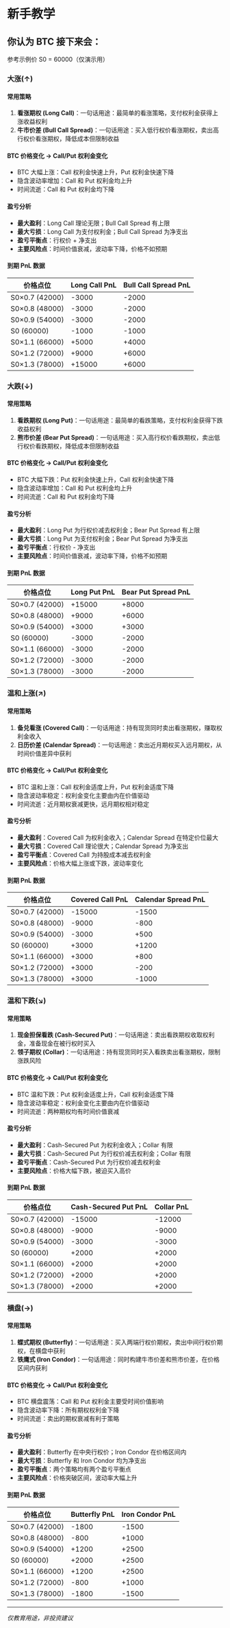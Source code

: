 # 新手教学

## 你认为 BTC 接下来会：

参考示例价 S0 = 60000（仅演示用）

### 大涨(↑)

#### 常用策略
1. **看涨期权 (Long Call)**：一句话用途：最简单的看涨策略，支付权利金获得上涨收益权利
2. **牛市价差 (Bull Call Spread)**：一句话用途：买入低行权价看涨期权，卖出高行权价看涨期权，降低成本但限制收益

#### BTC 价格变化 → Call/Put 权利金变化
- BTC 大幅上涨：Call 权利金快速上升，Put 权利金快速下降
- 隐含波动率增加：Call 和 Put 权利金均上升
- 时间流逝：Call 和 Put 权利金均下降

#### 盈亏分析
- **最大盈利**：Long Call 理论无限；Bull Call Spread 有上限
- **最大亏损**：Long Call 为支付权利金；Bull Call Spread 为净支出
- **盈亏平衡点**：行权价 + 净支出
- **主要风险点**：时间价值衰减，波动率下降，价格不如预期

#### 到期 PnL 数据
| 价格点位 | Long Call PnL | Bull Call Spread PnL |
|---------|---------------|---------------------|
| S0×0.7 (42000) | -3000 | -2000 |
| S0×0.8 (48000) | -3000 | -2000 |
| S0×0.9 (54000) | -3000 | -2000 |
| S0 (60000) | -1000 | -1000 |
| S0×1.1 (66000) | +5000 | +4000 |
| S0×1.2 (72000) | +9000 | +6000 |
| S0×1.3 (78000) | +15000 | +6000 |

### 大跌(↓)

#### 常用策略
1. **看跌期权 (Long Put)**：一句话用途：最简单的看跌策略，支付权利金获得下跌收益权利
2. **熊市价差 (Bear Put Spread)**：一句话用途：买入高行权价看跌期权，卖出低行权价看跌期权，降低成本但限制收益

#### BTC 价格变化 → Call/Put 权利金变化
- BTC 大幅下跌：Put 权利金快速上升，Call 权利金快速下降
- 隐含波动率增加：Call 和 Put 权利金均上升
- 时间流逝：Call 和 Put 权利金均下降

#### 盈亏分析
- **最大盈利**：Long Put 为行权价减去权利金；Bear Put Spread 有上限
- **最大亏损**：Long Put 为支付权利金；Bear Put Spread 为净支出
- **盈亏平衡点**：行权价 - 净支出
- **主要风险点**：时间价值衰减，波动率下降，价格不如预期

#### 到期 PnL 数据
| 价格点位 | Long Put PnL | Bear Put Spread PnL |
|---------|-------------|---------------------|
| S0×0.7 (42000) | +15000 | +8000 |
| S0×0.8 (48000) | +9000 | +6000 |
| S0×0.9 (54000) | +3000 | +3000 |
| S0 (60000) | -3000 | -2000 |
| S0×1.1 (66000) | -3000 | -2000 |
| S0×1.2 (72000) | -3000 | -2000 |
| S0×1.3 (78000) | -3000 | -2000 |

### 温和上涨(↗)

#### 常用策略
1. **备兑看涨 (Covered Call)**：一句话用途：持有现货同时卖出看涨期权，赚取权利金收入
2. **日历价差 (Calendar Spread)**：一句话用途：卖出近月期权买入远月期权，从时间价值差异中获利

#### BTC 价格变化 → Call/Put 权利金变化
- BTC 温和上涨：Call 权利金适度上升，Put 权利金适度下降
- 隐含波动率稳定：权利金变化主要由内在价值驱动
- 时间流逝：近月期权衰减更快，远月期权相对稳定

#### 盈亏分析
- **最大盈利**：Covered Call 为权利金收入；Calendar Spread 在特定价位最大
- **最大亏损**：Covered Call 理论很大；Calendar Spread 为净支出
- **盈亏平衡点**：Covered Call 为持股成本减去权利金
- **主要风险点**：价格大幅上涨或下跌，波动率变化

#### 到期 PnL 数据
| 价格点位 | Covered Call PnL | Calendar Spread PnL |
|---------|-----------------|---------------------|
| S0×0.7 (42000) | -15000 | -1500 |
| S0×0.8 (48000) | -9000 | -800 |
| S0×0.9 (54000) | -3000 | +500 |
| S0 (60000) | +3000 | +1200 |
| S0×1.1 (66000) | +3000 | +800 |
| S0×1.2 (72000) | +3000 | -200 |
| S0×1.3 (78000) | +3000 | -1000 |

### 温和下跌(↘)

#### 常用策略
1. **现金担保看跌 (Cash-Secured Put)**：一句话用途：卖出看跌期权收取权利金，准备现金在被行权时买入
2. **领子期权 (Collar)**：一句话用途：持有现货同时买入看跌卖出看涨期权，限制涨跌风险

#### BTC 价格变化 → Call/Put 权利金变化
- BTC 温和下跌：Put 权利金适度上升，Call 权利金适度下降
- 隐含波动率稳定：权利金变化主要由内在价值驱动
- 时间流逝：两种期权均有时间价值衰减

#### 盈亏分析
- **最大盈利**：Cash-Secured Put 为权利金收入；Collar 有限
- **最大亏损**：Cash-Secured Put 为行权价减去权利金；Collar 有限
- **盈亏平衡点**：Cash-Secured Put 为行权价减去权利金
- **主要风险点**：价格大幅下跌，被迫买入高价

#### 到期 PnL 数据
| 价格点位 | Cash-Secured Put PnL | Collar PnL |
|---------|---------------------|------------|
| S0×0.7 (42000) | -15000 | -12000 |
| S0×0.8 (48000) | -9000 | -9000 |
| S0×0.9 (54000) | -3000 | -3000 |
| S0 (60000) | +2000 | +2000 |
| S0×1.1 (66000) | +2000 | +2000 |
| S0×1.2 (72000) | +2000 | +2000 |
| S0×1.3 (78000) | +2000 | +2000 |

### 横盘(→)

#### 常用策略
1. **蝶式期权 (Butterfly)**：一句话用途：买入两端行权价期权，卖出中间行权价期权，在横盘中获利
2. **铁鹰式 (Iron Condor)**：一句话用途：同时构建牛市价差和熊市价差，在价格区间内获利

#### BTC 价格变化 → Call/Put 权利金变化
- BTC 横盘震荡：Call 和 Put 权利金主要受时间价值影响
- 隐含波动率下降：所有期权权利金下降
- 时间流逝：卖出的期权衰减有利于策略

#### 盈亏分析
- **最大盈利**：Butterfly 在中央行权价；Iron Condor 在价格区间内
- **最大亏损**：Butterfly 和 Iron Condor 均为净支出
- **盈亏平衡点**：两个策略均有两个盈亏平衡点
- **主要风险点**：价格突破区间，波动率大幅上升

#### 到期 PnL 数据
| 价格点位 | Butterfly PnL | Iron Condor PnL |
|---------|---------------|-----------------|
| S0×0.7 (42000) | -1800 | -1500 |
| S0×0.8 (48000) | -800 | +1000 |
| S0×0.9 (54000) | +1200 | +2500 |
| S0 (60000) | +2000 | +2500 |
| S0×1.1 (66000) | +1200 | +2500 |
| S0×1.2 (72000) | -800 | +1000 |
| S0×1.3 (78000) | -1800 | -1500 |

---

*仅教育用途，非投资建议*